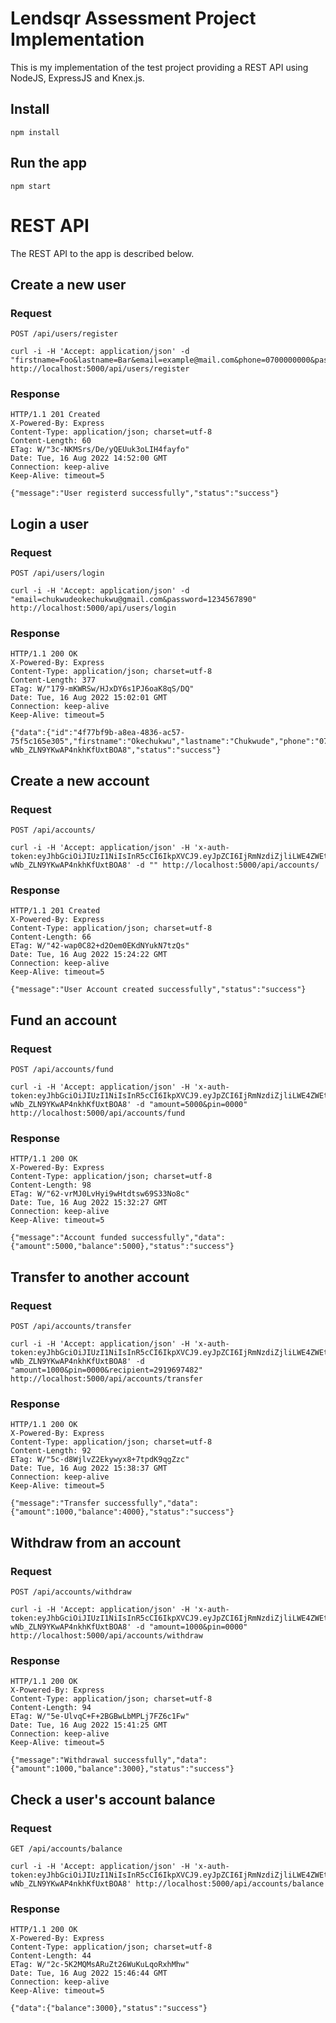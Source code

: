 # Lendsqr Assessment Project Implementation

This is my implementation of the test project providing a REST
API using NodeJS, ExpressJS and Knex.js.

## Install

    npm install

## Run the app

    npm start

# REST API

The REST API to the app is described below.

## Create a new user

### Request

`POST /api/users/register`

    curl -i -H 'Accept: application/json' -d "firstname=Foo&lastname=Bar&email=example@mail.com&phone=0700000000&password=1234567890&pin=0000" http://localhost:5000/api/users/register

### Response

    HTTP/1.1 201 Created
    X-Powered-By: Express
    Content-Type: application/json; charset=utf-8
    Content-Length: 60
    ETag: W/"3c-NKMSrs/De/yQEUuk3oLIH4fayfo"
    Date: Tue, 16 Aug 2022 14:52:00 GMT
    Connection: keep-alive
    Keep-Alive: timeout=5

    {"message":"User registerd successfully","status":"success"}

## Login a user

### Request

`POST /api/users/login`

    curl -i -H 'Accept: application/json' -d "email=chukwudeokechukwu@gmail.com&password=1234567890" http://localhost:5000/api/users/login

### Response

    HTTP/1.1 200 OK
    X-Powered-By: Express
    Content-Type: application/json; charset=utf-8
    Content-Length: 377
    ETag: W/"179-mKWRSw/HJxDY6s1PJ6oaK8qS/DQ"    
    Date: Tue, 16 Aug 2022 15:02:01 GMT
    Connection: keep-alive
    Keep-Alive: timeout=5

    {"data":{"id":"4f77bf9b-a8ea-4836-ac57-75f5c165e305","firstname":"Okechukwu","lastname":"Chukwude","phone":"07064998326","email":"chukwudeokechukwu@gmail.com"},"token":"eyJhbGciOiJIUzI1NiIsInR5cCI6IkpXVCJ9.eyJpZCI6IjRmNzdiZjliLWE4ZWEtNDgzNi1hYzU3LTc1ZjVjMTY1ZTMwNSIsImlhdCI6MTY2MDY2MjEyMSwiZXhwIjoxNjYwODM0OTIxfQ.GiTBUJsf6f0A8kIo-wNb_ZLN9YKwAP4nkhKfUxtBOA8","status":"success"}

## Create a new account

### Request

`POST /api/accounts/`

    curl -i -H 'Accept: application/json' -H 'x-auth-token:eyJhbGciOiJIUzI1NiIsInR5cCI6IkpXVCJ9.eyJpZCI6IjRmNzdiZjliLWE4ZWEtNDgzNi1hYzU3LTc1ZjVjMTY1ZTMwNSIsImlhdCI6MTY2MDY2MjEyMSwiZXhwIjoxNjYwODM0OTIxfQ.GiTBUJsf6f0A8kIo-wNb_ZLN9YKwAP4nkhKfUxtBOA8' -d "" http://localhost:5000/api/accounts/

### Response

    HTTP/1.1 201 Created
    X-Powered-By: Express
    Content-Type: application/json; charset=utf-8
    Content-Length: 66
    ETag: W/"42-wap0C82+d2Oem0EKdNYukN7tzQs"
    Date: Tue, 16 Aug 2022 15:24:22 GMT     
    Connection: keep-alive
    Keep-Alive: timeout=5

    {"message":"User Account created successfully","status":"success"}

## Fund an account

### Request

`POST /api/accounts/fund`

    curl -i -H 'Accept: application/json' -H 'x-auth-token:eyJhbGciOiJIUzI1NiIsInR5cCI6IkpXVCJ9.eyJpZCI6IjRmNzdiZjliLWE4ZWEtNDgzNi1hYzU3LTc1ZjVjMTY1ZTMwNSIsImlhdCI6MTY2MDY2MjEyMSwiZXhwIjoxNjYwODM0OTIxfQ.GiTBUJsf6f0A8kIo-wNb_ZLN9YKwAP4nkhKfUxtBOA8' -d "amount=5000&pin=0000" http://localhost:5000/api/accounts/fund

### Response

    HTTP/1.1 200 OK
    X-Powered-By: Express
    Content-Type: application/json; charset=utf-8
    Content-Length: 98
    ETag: W/"62-vrMJ0LvHyi9wHtdtsw69S33No8c"
    Date: Tue, 16 Aug 2022 15:32:27 GMT     
    Connection: keep-alive
    Keep-Alive: timeout=5

    {"message":"Account funded successfully","data":{"amount":5000,"balance":5000},"status":"success"}

## Transfer to another account

### Request

`POST /api/accounts/transfer`

    curl -i -H 'Accept: application/json' -H 'x-auth-token:eyJhbGciOiJIUzI1NiIsInR5cCI6IkpXVCJ9.eyJpZCI6IjRmNzdiZjliLWE4ZWEtNDgzNi1hYzU3LTc1ZjVjMTY1ZTMwNSIsImlhdCI6MTY2MDY2MjEyMSwiZXhwIjoxNjYwODM0OTIxfQ.GiTBUJsf6f0A8kIo-wNb_ZLN9YKwAP4nkhKfUxtBOA8' -d "amount=1000&pin=0000&recipient=2919697482" http://localhost:5000/api/accounts/transfer

### Response

    HTTP/1.1 200 OK
    X-Powered-By: Express
    Content-Type: application/json; charset=utf-8
    Content-Length: 92
    ETag: W/"5c-d8WjlvZ2Ekywyx8+7tpdK9qgZzc"     
    Date: Tue, 16 Aug 2022 15:38:37 GMT
    Connection: keep-alive
    Keep-Alive: timeout=5

    {"message":"Transfer successfully","data":{"amount":1000,"balance":4000},"status":"success"}

## Withdraw from an account

### Request

`POST /api/accounts/withdraw`

    curl -i -H 'Accept: application/json' -H 'x-auth-token:eyJhbGciOiJIUzI1NiIsInR5cCI6IkpXVCJ9.eyJpZCI6IjRmNzdiZjliLWE4ZWEtNDgzNi1hYzU3LTc1ZjVjMTY1ZTMwNSIsImlhdCI6MTY2MDY2MjEyMSwiZXhwIjoxNjYwODM0OTIxfQ.GiTBUJsf6f0A8kIo-wNb_ZLN9YKwAP4nkhKfUxtBOA8' -d "amount=1000&pin=0000" http://localhost:5000/api/accounts/withdraw

### Response

    HTTP/1.1 200 OK
    X-Powered-By: Express
    Content-Type: application/json; charset=utf-8
    Content-Length: 94
    ETag: W/"5e-UlvqC+F+2BGBwLbMPLj7FZ6c1Fw"     
    Date: Tue, 16 Aug 2022 15:41:25 GMT
    Connection: keep-alive
    Keep-Alive: timeout=5

    {"message":"Withdrawal successfully","data":{"amount":1000,"balance":3000},"status":"success"}

## Check a user's account balance

### Request

`GET /api/accounts/balance`

    curl -i -H 'Accept: application/json' -H 'x-auth-token:eyJhbGciOiJIUzI1NiIsInR5cCI6IkpXVCJ9.eyJpZCI6IjRmNzdiZjliLWE4ZWEtNDgzNi1hYzU3LTc1ZjVjMTY1ZTMwNSIsImlhdCI6MTY2MDY2MjEyMSwiZXhwIjoxNjYwODM0OTIxfQ.GiTBUJsf6f0A8kIo-wNb_ZLN9YKwAP4nkhKfUxtBOA8' http://localhost:5000/api/accounts/balance

### Response

    HTTP/1.1 200 OK
    X-Powered-By: Express
    Content-Type: application/json; charset=utf-8
    Content-Length: 44
    ETag: W/"2c-5K2MQMsARuZt26WuKuLqoRxhMhw"     
    Date: Tue, 16 Aug 2022 15:46:44 GMT
    Connection: keep-alive
    Keep-Alive: timeout=5

    {"data":{"balance":3000},"status":"success"}
